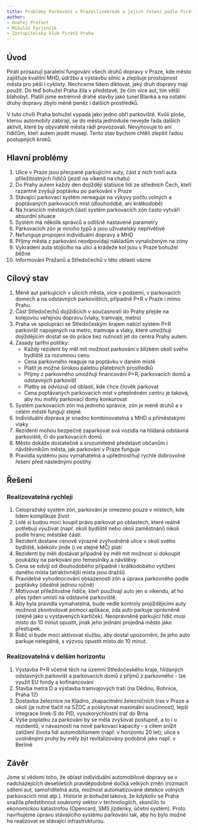 ```yaml
---
title: Problémy Parkování v Praze\linebreak a jejich řešení podle Pirátů
author:
- Ondřej Profant
- Mikuláš Ferjenčík
- Zastupitelský klub Pirátů Praha
---
```


## Úvod

Piráti prosazují paralelní fungování všech druhů dopravy v Praze, kde město zajišťuje kvalitní MHD, údržbu a výstavbu silnic a zlepšuje prostupnost města pro pěší i cyklisty. Nechceme lidem diktovat, jaký druh dopravy mají použít. Do teď bohužel Praha žila v představě, že čím více aut, tím větší blahobyt. Platili jsme extrémně drahé stavby jako tunel Blanka a na ostatní druhy dopravy zbylo méně peněz i dalších prostředků. 

V tuto chvíli Praha bohužel vypadá jako jedno obří parkoviště. Kvůli ploše, kterou automobily zabírají, se do města jednoduše nevejde řada dalších aktivit, které by obyvatelé města rádi provozovali. Nevyhovuje to ani řidičům, kteří autem jezdit musejí. Tento stav bychom chtěli zlepšit řadou postupných kroků. 

## Hlavní problémy

1) Ulice v Praze jsou přecpané parkujícími auty, část z nich tvoří auta příležitostných řidičů (jezdí na víkend na chatu)
2) Do Prahy autem každý den dojíždějí statisíce lidí ze středních Čech, kteří razantně zvyšují poptávku po parkování v Praze
3) Stávající parkovací systém nereaguje na výkyvy počtu volných a poptávaných parkovacích míst (dlouhodobě, ani krátkodobě)
4) Na hranicích městských částí systém parkovacích zón často vytváří absurdní situace
5) Systém má několik správců a odlišně nastavené parametry
6) Parkovacích zón je mnoho typů a jsou uživatelsky nepřívětivé
7) Nefunguje propojení individuální dopravy a MHD
8) Příjmy města z parkování neodpovídají nákladům vynaloženým na zóny
9) Vykradení auta stojícího na ulici a krádeže kol jsou v Praze bohužel běžné
10) Informování Pražanů a Středočechů v této oblasti vázne

## Cílový stav

1) Méně aut parkujících v ulicích města, více v podzemí, v parkovacích domech a na odstavných parkovištích, případně P+R v Praze i mimo Prahu. 
2) Část Středočechů dojíždících v současnosti do Prahy přejde na kolejovou veřejnou dopravu (vlaky, tramvaje, metro)
3) Praha ve spolupráci se Středočeským krajem nabízí systém P+R parkovišť napojených na metro, tramvaje a vlaky, které umožňují dojíždějícím dostat se do práce bez nutnosti jet do centra Prahy autem. 
3) Zásady tarifní politiky: 
    - Každý rezident by měl mít možnost parkování v blízkém okolí svého bydliště za rozumnou cenu
    - Cena parkovného reaguje na poptávku v daném místě
    - Platit je možné širokou paletou platebních prostředků
    - Příjmy z parkovného umožňují financování P+R, parkovacích domů a odstavných parkovišť
    - Platby se odvozují od oblastí, kde chce člověk parkovat
    - Cena poptávaných parkovacích míst v přeplněném centru je taková, aby mu mohly parkovací domy konkurovat 
4) Systém parkovacích zón má jednoho správce, zón je méně druhů a v celém městě fungují stejně. 
5) Individuální doprava je snadno kombinovatelná s MHD a příměstskými vlaky
6) Rezidenti mohou bezpečně zaparkovat svá vozidla na hlídaná odstavná parkoviště, či do parkovacích domů
7) Město dokáže dostatečně a srozumitelně představit občanům i návštěvníkům města, jak parkování v Praze funguje
8) Pravidla systému jsou vymahatelná a upřednostňují rychlé dobrovolné řešení před následnými postihy

## Řešení

### Realizovatelná rychleji

1) Celopražský systém zón, parkování je omezeno pouze v místech, kde lidem komplikuje život
2) Lidé si budou moci koupit právo parkovat po oblastech, které reálně potřebují využívat (např. okolí bydliště nebo okolí zaměstnání) nikoli podle hranic městské části. 
3) Rezident dostane cenově výrazně zvýhodněně ulice v okolí svého bydliště, kdekoliv jinde (i ve stejné MČ) platí
4) Rezidenti by měli dostávat případně by měli mít možnost si dokoupit poukázky na parkování pro řemeslníky a návštěvy
5) Cena se odvíjí od dlouhodobého případně i krátkodobého vytížení daného místa (atraktivnější místa jsou dražší) 
6) Pravidelné vyhodnocování obsazenosti zón a úprava parkovného podle poptávky (ideálně jednou ročně)
7) Motivovat příležitostné řidiče, kteří používají auto jen o víkendu, ať ho přes týden umístí na odstavné parkoviště. 
8) Aby byla pravidla vymahatelná, bude vedle kontroly projíždějícími auty možnost zkontrolovat pomocí aplikace, zda auto parkuje oprávněně (stejně jako u vystavených kartiček). Neoprávněně parkující řidič musí místo do 10 minut opustit, jinak jeho jednání projedná město jako přestupek. 
9) Řidič si bude moci aktivovat službu, aby dostal upozornění, že jeho auto parkuje nelegálně, s výzvou opustit místo do 10 minut.

### Realizovatelná v delším horizontu

1) Výstavba P+R včetně těch na územní Středočeského kraje, hlídaných odstavných parkovišt a parkovacích domů z příjmů z parkovného - lze využít EU fondy a kofinancování
2) Stavba metra D a výstavba tramvajových tratí (na Dědinu, Bohnice, Praha 12)
3) Dostavba železnice na Kladno, zkapacitnění železničních tras v Praze a okolí (je nutné tlačit na SŽDC a poskytovat maximální součinnost), lepší integrace linek-S do PID, vysokorychlostní trať do Brna
4) Výše poplatku za parkování by se měla zvyšovat postupně, a to i u rezidentů, v návaznosti na nově parkovací kapacity  - s cílem snížit zatížení života lidí automobilismem (např. v horizontu 20 let); ulice s uvolněnými pruhy by měly být revitalizovány podobně jako např. v Berlíně

## Závěr

Jsme si vědomi toho, že oblast individuální automobilové dopravy se v nadcházejících desetiletích pravděpodobně dočká velkých změn (rozmach sdílení aut, samořiditelná auta, možnost automatizované detekce volných parkovacích míst atp.). Historie je bohužel taková, že kdykoliv se Praha snažila předstihnout soukromý sektor v technologiích, skončilo to ekonomickou katastrofou (Opencard, SMS jízdenky, účetní systém). Proto navrhujeme úpravu stávajícího systému parkování tak, aby ho bylo možné ho realizovat se stávající infrastrukturou. 
